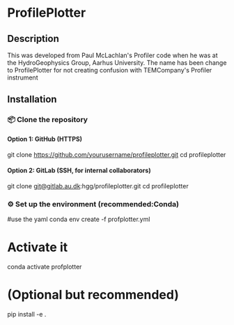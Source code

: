 # ProfilePlotter


## Description
This was developed from Paul McLachlan's Profiler code when he was at the HydroGeophysics Group, Aarhus University. The name has been change to ProfilePlotter for not creating confusion with TEMCompany's Profiler instrument


## Installation

### 📦 Clone the repository
#### Option 1: GitHub (HTTPS)

git clone https://github.com/yourusername/profileplotter.git
cd profileplotter
#### Option 2: GitLab (SSH, for internal collaborators)
git clone git@gitlab.au.dk:hgg/profileplotter.git
cd profileplotter


### ⚙️ Set up the environment (recommended:Conda)

#use the yaml
conda env create -f profplotter.yml

# Activate it
conda activate profplotter

# (Optional but recommended)
pip install -e .

